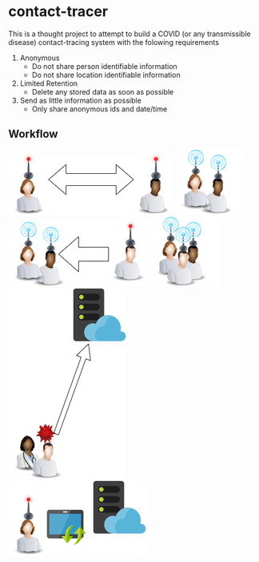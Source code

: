# contact-tracer
 
This is a thought project to attempt to build a COVID (or any transmissible disease) contact-tracing system with the folowing requirements

1. Anonymous
   - Do not share person identifiable information
   - Do not share location identifiable information
2. Limited Retention
   - Delete any stored data as soon as possible
3. Send as little information as possible
   - Only share anonymous ids and date/time



## Workflow
![Before Contact](/images/before-contact.png)
![First Contact](/images/first-contact.png)
![Incoming Additional Contact Contact](/images/incoming-additional-contact.png)
![Additional Contact](/images/additional-contact.png)
![Diagnosis Notification](/images/diagnosis-notification.png)
![Search Contact](/images/search-contact.png)